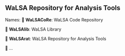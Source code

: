 ## WaLSA Repository for Analysis Tools

Names:
:round_pushpin: **WaLSACoRe**: WaLSA Code Repository

:round_pushpin: **WaLSAlib**: WaLSA Library

:round_pushpin: **WaLSArat**: WaLSA Repository for Analysis Tools

:round_pushpin: ...
